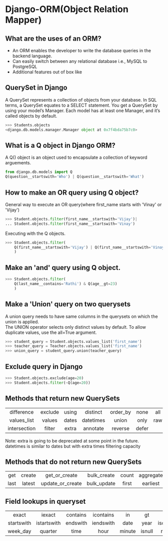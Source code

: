 # Django-ORM(Object Relation Mapper)

## What are the uses of an ORM?
- An ORM enables the developer to write the database queries in the backend language. 
- Can easily switch between any relational database i.e., MySQL to PostgreSQL
- Additional features out of box like

## QuerySet in Django
A QuerySet represents a collection of objects from your database. In SQL terms, a QuerySet equates to a SELECT statement. You get a QuerySet by using your model’s Manager. Each model has at least one Manager, and it’s called objects by default. 
```python
>>> Students.objects
<django.db.models.manager.Manager object at 0x7f4bda75b7c0>
```

## What is a Q object in Django ORM?
A Q() object is an object used to encapsulate a collection of keyword arguements. 
```python
from django.db.models import Q
Q(question__startswith='Who') | Q(question__startswith='What')
```

## How to make an OR query using Q object?
General way to execute an OR query(where first_name starts with 'Vinay' or 'Vijay')
```python
>>> Student.objects.filter(first_name__startswith='Vijay')|
... Student.objects.filter(first_name__startswith='Vinay')
```
Executing with the Q objects.
```python
>>> Student.objects.filter(
    Q(first_name__startswith='Vijay') | Q(first_name__startswith='Vinay')
    )
```
## Make an 'and' query using Q object.
```python
>>> Student.objects.filter(
    Q(last_name__contains='Rathi') & Q(age__gt=23)
    )
```

## Make a 'Union' query on two querysets
A union query needs to have same columns in the querysets on which the union is applied. <br>
The UNION operator selects only distinct values by default. To allow duplicate values, use the all=True argument.
```python
>>> student_query = Student.objects.values_list('first_name')
>>> teacher_query = Teacher.objects.values_list('first_name')
>>> union_query = student_query.union(teacher_query)
```

## Exclude query in Django
```python
>>> Student.objects.exclude(age=20)
>>> Student.objects.filter(~Q(age=20))
```

## Methods that return new QuerySets
|        |         |         |         |         |         |         |         |
| :-----:|:-------:|:-------:|:-------:|:-------:|:-------:|:-------:|:-------:|
| difference   | exclude | using | distinct  | order_by | none  | all | prefetch_related  |
| values_list  | values  | dates | datetimes | union    | only  | raw | select_related    |
| intersection | filter  | extra | annotate  | reverse  | defer |     | select_for_update |

Note: extra is going to be deprecated at some point in the future. <br>
datetimes is similar to dates but with extra times filtering capacity

## Methods that do not return new QuerySets
|        |         |         |         |         |         |         |         |         |
| :-----:|:-------:|:-------:|:-------:|:-------:|:-------:|:-------:|:-------:|:-------:|
| get  | create  | get_or_create    | bulk_create | count | aggregate | in_bulk | update | explain  |
| last | latest  | update_or_create | bulk_update | first | earliest  | exists  | delete | iterator |

## Field lookups in queryset
|        |         |         |         |       |         |         |         |
| :-----:|:-------:|:-------:|:-------:|:-----:|:-------:|:-------:|:-------:|
| exact | iexact | contains | icontains | in | gt | gte | lt | lte | range |
| startswith | istartswith | endswith | iendswith | date | year | iso_year | month | day | week |
| week_day | quarter | time | hour | minute | isnull | regex | iregex |

